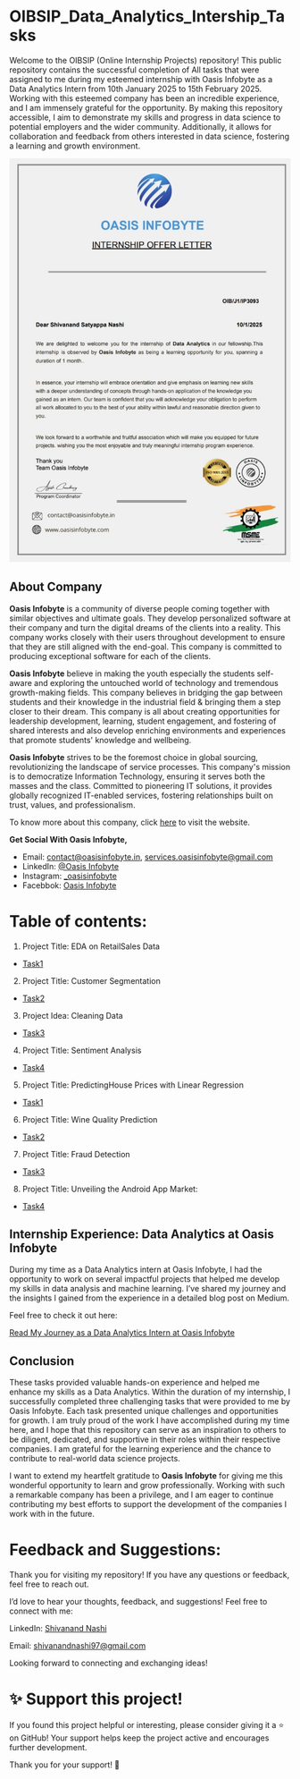 # OIBSIP_Data_Analytics_Intership_Tasks
Welcome to the OIBSIP (Online Internship Projects) repository! This public repository contains the successful completion of All tasks that were assigned to me during my esteemed internship with Oasis Infobyte as a Data Analytics Intern from 10th  January 2025 to 15th February 2025. Working with this esteemed company has been an incredible experience, and I am immensely grateful for the opportunity. By making this repository accessible, I aim to demonstrate my skills and progress in data science to potential employers and the wider community. Additionally, it allows for collaboration and feedback from others interested in data science, fostering a learning and growth environment.

<img src ="https://github.com/Gtshivanand/OIBSHIP_Data_Analytics_Intership_Tasks/blob/main/Data%20Analytics%20Offer%20letter.jpg"/>

## About Company

**Oasis Infobyte** is a community of diverse people coming together with similar objectives and ultimate goals. They develop personalized software at their company and turn the digital dreams of the clients into a reality. This company works closely with their users throughout development to ensure that they are still aligned with the end-goal. This company is committed to producing exceptional software for each of the clients.

**Oasis Infobyte** believe in making the youth especially the students self-aware and exploring the untouched world of technology and tremendous growth-making fields. This company believes in bridging the gap between students and their knowledge in the industrial field & bringing them a step closer to their dream. This company is all about creating opportunities for leadership development, learning, student engagement, and fostering of shared interests and also develop enriching environments and experiences that promote students' knowledge and wellbeing.

**Oasis Infobyte** strives to be the foremost choice in global sourcing, revolutionizing the landscape of service processes. This company's mission is to democratize Information Technology, ensuring it serves both the masses and the class. Committed to pioneering IT solutions, it provides globally recognized IT-enabled services, fostering relationships built on trust, values, and professionalism.

To know more about this company, click [here](https://oasisinfobyte.com/) to visit the website. 

**Get Social With Oasis Infobyte,** 
- Email: [contact@oasisinfobyte.in](mailto:contact@oasisinfobyte.in), [services.oasisinfobyte@gmail.com](mailto:services.oasisinfobyte@gmail.com)
- LinkedIn: [@Oasis Infobyte](https://www.linkedin.com/company/oasis-infobyte/mycompany/)
- Instagram: [_oasisinfobyte](https://www.instagram.com/oasisinfobyte/)
- Facebbok: [Oasis Infobyte](https://www.facebook.com/people/Oasis-Infobyte/100077689264614/?ref=page_internal)

# Table of contents:


1) Project Title: EDA on RetailSales Data

- [Task1](https://github.com/Gtshivanand/OIBSHIP_Data_Analytics_Intership_Tasks/tree/main/Level%201%20-Projects/EDA)

2) Project Title: Customer Segmentation

- [Task2](https://github.com/Gtshivanand/OIBSHIP_Data_Analytics_Intership_Tasks/tree/main/Level%201%20-Projects/Customer%20Segmentation%20Analysis)

3) Project Idea: Cleaning Data

- [Task3](https://github.com/Gtshivanand/OIBSHIP_Data_Analytics_Intership_Tasks/tree/main/Level%201%20-Projects/Cleaning%20Data)
  
4) Project Title: Sentiment Analysis

- [Task4](https://github.com/Gtshivanand/OIBSHIP_Data_Analytics_Intership_Tasks/tree/main/Level%201%20-Projects/Sentiment%20Analysis)

5) Project Title: PredictingHouse Prices with Linear Regression

- [Task1](https://github.com/Gtshivanand/OIBSHIP_Data_Analytics_Intership_Tasks/tree/main/Level%202-%20Projects/Predicting%20House%20Prices%20with%20Linear%20Regression)

6) Project Title: Wine Quality Prediction

- [Task2](https://github.com/Gtshivanand/OIBSHIP_Data_Analytics_Intership_Tasks/tree/main/Level%202-%20Projects/Wine%20Quality%20Prediction)

7) Project Title: Fraud Detection

- [Task3](https://github.com/Gtshivanand/OIBSHIP_Data_Analytics_Intership_Tasks/tree/main/Level%202-%20Projects/Credit%20Card%20Fraud%20Detection)

8) Project Title: Unveiling the Android App Market: 

- [Task4](https://github.com/Gtshivanand/OIBSHIP_Data_Analytics_Intership_Tasks/tree/main/Level%202-%20Projects/Unveiling%20The%20Andorid%20App%20Market)

## Internship Experience: Data Analytics at Oasis Infobyte

During my time as a Data Analytics intern at Oasis Infobyte, I had the opportunity to work on several impactful projects that helped me develop my skills in data analysis and machine learning. I’ve shared my journey and the insights I gained from the experience in a detailed blog post on Medium.

Feel free to check it out here:

[Read My Journey as a Data Analytics Intern at Oasis Infobyte](https://medium.com/@shivanandnashi97/my-journey-as-a-data-analytics-intern-at-oasis-infobyte-cf4d07cdb9e7)

## Conclusion

These tasks provided valuable hands-on experience and helped me enhance my skills as a Data Analytics. Within the duration of my internship, I successfully completed three challenging tasks that were provided to me by Oasis Infobyte. Each task presented unique challenges and opportunities for growth. I am truly proud of the work I have accomplished during my time here, and I hope that this repository can serve as an inspiration to others to be diligent, dedicated, and supportive in their roles within their respective companies. I am grateful for the learning experience and the chance to contribute to real-world data science projects. 

I want to extend my heartfelt gratitude to **Oasis Infobyte** for giving me this wonderful opportunity to learn and grow professionally. Working with such a remarkable company has been a privilege, and I am eager to continue contributing my best efforts to support the development of the companies I work with in the future. 

 
# Feedback and Suggestions:

Thank you for visiting my repository! If you have any questions or feedback, feel free to reach out.

I’d love to hear your thoughts, feedback, and suggestions! Feel free to connect with me:

 LinkedIn: [Shivanand Nashi](https://www.linkedin.com/in/shivanand-s-nashi-79579821a)
 
 Email: shivanandnashi97@gmail.com


Looking forward to connecting and exchanging ideas!

# ✨ Support this project!
If you found this project helpful or interesting, please consider giving it a ⭐ on GitHub!
Your support helps keep the project active and encourages further development.

Thank you for your support! 💖


